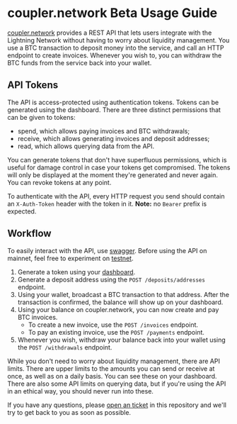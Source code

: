 # coupler.network Beta Usage Guide

[coupler.network](https://coupler.network) provides a REST API that lets users
integrate with the Lightning Network without having to worry about liquidity
management. You use a BTC transaction to deposit money into the service, and
call an HTTP endpoint to create invoices. Whenever you wish to, you can withdraw
the BTC funds from the service back into your wallet.

## API Tokens

The API is access-protected using authentication tokens. Tokens can be generated
using the dashboard. There are three distinct permissions that can be given to tokens:

- spend, which allows paying invoices and BTC withdrawals;
- receive, which allows generating invoices and deposit addresses;
- read, which allows querying data from the API.

You can generate tokens that don't have superfluous permissions, which
is useful for damage control in case your tokens get compromised. The tokens
will only be displayed at the moment they're generated and never again. You can revoke
tokens at any point.

To authenticate with the API, every HTTP request you send should contain an
`X-Auth-Token` header with the token in it. **Note:** no `Bearer` prefix is
expected.

## Workflow

To easily interact with the API, use [swagger](https://api.coupler.network/v0/swagger).
Before using the API on mainnet, feel free to experiment on [testnet](https://testnet.coupler.network).

1. Generate a token using your [dashboard](https://coupler.network/dashboard).
2. Generate a deposit address using the `POST /deposits/addresses` endpoint.
3. Using your wallet, broadcast a BTC transaction to that address.
After the transaction is confirmed, the balance will show up on your dashboard.
4. Using your balance on coupler.network, you can now create and pay
BTC invoices.
    - To create a new invoice, use the `POST /invoices` endpoint.
    - To pay an existing invoice, use the `POST /payments` endpoint.
5. Whenever you wish, withdraw your balance back into your wallet using the
`POST /withdrawals` endpoint.

While you don't need to worry about liquidity management, there are API
limits. There are upper limits to the amounts you can send or receive at once,
as well as on a daily basis. You can see these on your dashboard. There are
also some API limits on querying data, but if you're using the API in an
ethical way, you should never run into these.

If you have any questions, please [open an ticket](https://github.com/coupler-network/guide/issues/new)
in this repository and we'll try to get back to you as soon as possible.
